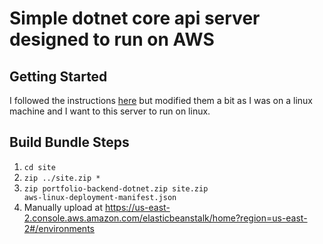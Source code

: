 # Simple dotnet core api server designed to run on AWS

## Getting Started
I followed the instructions [here](https://docs.aws.amazon.com/elasticbeanstalk/latest/dg/dotnet-core-tutorial.html) but modified them a bit as I was on a linux machine and I want to this server to run on linux.

## Build Bundle Steps
1. <code>cd site</code>
1. <code>zip ../site.zip *</code>
1. <code>zip portfolio-backend-dotnet.zip site.zip aws-linux-deployment-manifest.json</code>
1. Manually upload at https://us-east-2.console.aws.amazon.com/elasticbeanstalk/home?region=us-east-2#/environments


